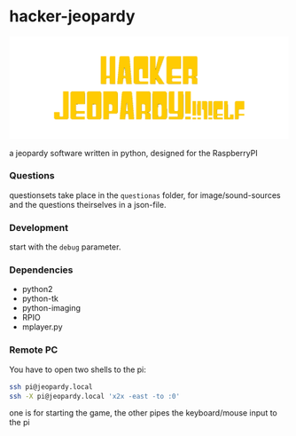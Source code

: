 hacker-jeopardy
===============
![](/resources/opener.gif)

a jeopardy software written in python, designed for the RaspberryPI

### Questions
questionsets take place in the `questionas` folder, for image/sound-sources and the questions theirselves
in a json-file.

### Development
start with the `debug` parameter.

### Dependencies
* python2
* python-tk
* python-imaging
* RPIO
* mplayer.py

### Remote PC
You have to open two shells to the pi:

```bash
ssh pi@jeopardy.local
ssh -X pi@jeopardy.local 'x2x -east -to :0'
```

one is for starting the game, the other pipes the keyboard/mouse input to the pi